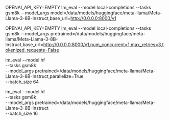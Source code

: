 <!-- lm_eval --model local-completions --tasks gsm8k --model_args model=meta-llama/Meta-Llama-3-8B-Instruct,tokenizer_backend=huggingface,base_url=http://0.0.0.0:8000/v1,num_concurrent=1,max_retries=3,tokenized_requests=False -->
<!-- --model_args model=meta-llama/Meta-Llama-3-8B-Instruct -->
OPENAI_API_KEY=EMPTY lm_eval --model local-completions --tasks gsm8k --model_args model=/data/models/huggingface/meta-llama/Meta-Llama-3-8B-Instruct,base_url=http://0.0.0.0:8000/v1

OPENAI_API_KEY=EMPTY lm_eval --model local-completions --tasks gsm8k --model_args pretrained=/data/models/huggingface/meta-llama/Meta-Llama-3-8B-Instruct,base_url=http://0.0.0.0:8000/v1,num_concurrent=1,max_retries=3,tokenized_requests=False

lm_eval --model hf \
    --tasks gsm8k \
    --model_args pretrained=/data/models/huggingface/meta-llama/Meta-Llama-3-8B-Instruct,parallelize=True \
    --batch_size 64


lm_eval --model hf \
    --tasks gsm8k \
    --model_args pretrained=/data/models/huggingface/meta-llama/Meta-Llama-3-8B-Instruct \
    --batch_size 16